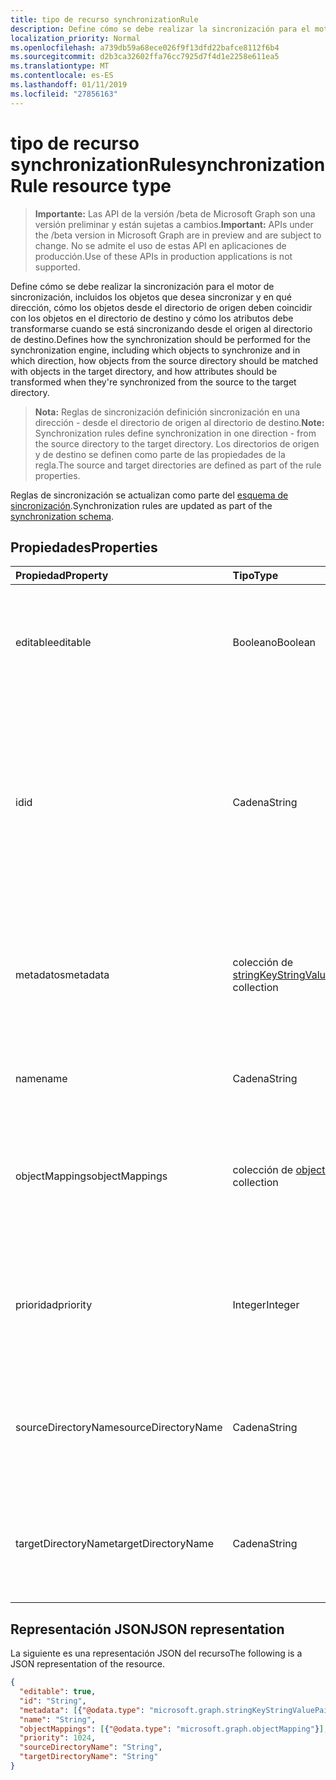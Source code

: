 ```yaml
---
title: tipo de recurso synchronizationRule
description: Define cómo se debe realizar la sincronización para el motor de sincronización, incluidos los objetos que desea sincronizar y en qué dirección, cómo los objetos desde el directorio de origen deben coincidir con los objetos en el directorio de destino y cómo los atributos debe transformarse cuando se está sincronizando desde el origen al directorio de destino.
localization_priority: Normal
ms.openlocfilehash: a739db59a68ece026f9f13dfd22bafce8112f6b4
ms.sourcegitcommit: d2b3ca32602ffa76cc7925d7f4d1e2258e611ea5
ms.translationtype: MT
ms.contentlocale: es-ES
ms.lasthandoff: 01/11/2019
ms.locfileid: "27856163"
---
```

# <a name="synchronizationrule-resource-type"></a><span data-ttu-id="17c3b-103">tipo de recurso synchronizationRule</span><span class="sxs-lookup"><span data-stu-id="17c3b-103">synchronizationRule resource type</span></span>

> <span data-ttu-id="17c3b-104">**Importante:** Las API de la versión /beta de Microsoft Graph son una versión preliminar y están sujetas a cambios.</span><span class="sxs-lookup"><span data-stu-id="17c3b-104">**Important:** APIs under the /beta version in Microsoft Graph are in preview and are subject to change.</span></span> <span data-ttu-id="17c3b-105">No se admite el uso de estas API en aplicaciones de producción.</span><span class="sxs-lookup"><span data-stu-id="17c3b-105">Use of these APIs in production applications is not supported.</span></span>

<span data-ttu-id="17c3b-106">Define cómo se debe realizar la sincronización para el motor de sincronización, incluidos los objetos que desea sincronizar y en qué dirección, cómo los objetos desde el directorio de origen deben coincidir con los objetos en el directorio de destino y cómo los atributos debe transformarse cuando se está sincronizando desde el origen al directorio de destino.</span><span class="sxs-lookup"><span data-stu-id="17c3b-106">Defines how the synchronization should be performed for the synchronization engine, including which objects to synchronize and in which direction, how objects from the source directory should be matched with objects in the target directory, and how attributes should be transformed when they're synchronized from the source to the target directory.</span></span>

><span data-ttu-id="17c3b-107">**Nota:** Reglas de sincronización definición sincronización en una dirección - desde el directorio de origen al directorio de destino.</span><span class="sxs-lookup"><span data-stu-id="17c3b-107">**Note:** Synchronization rules define synchronization in one direction - from the source directory to the target directory.</span></span> <span data-ttu-id="17c3b-108">Los directorios de origen y de destino se definen como parte de las propiedades de la regla.</span><span class="sxs-lookup"><span data-stu-id="17c3b-108">The source and target directories are defined as part of the rule properties.</span></span>

<span data-ttu-id="17c3b-109">Reglas de sincronización se actualizan como parte del [esquema de sincronización](synchronization-synchronizationschema.md).</span><span class="sxs-lookup"><span data-stu-id="17c3b-109">Synchronization rules are updated as part of the [synchronization schema](synchronization-synchronizationschema.md).</span></span>

## <a name="properties"></a><span data-ttu-id="17c3b-110">Propiedades</span><span class="sxs-lookup"><span data-stu-id="17c3b-110">Properties</span></span>

| <span data-ttu-id="17c3b-111">Propiedad</span><span class="sxs-lookup"><span data-stu-id="17c3b-111">Property</span></span>      | <span data-ttu-id="17c3b-112">Tipo</span><span class="sxs-lookup"><span data-stu-id="17c3b-112">Type</span></span>      | <span data-ttu-id="17c3b-113">Description</span><span class="sxs-lookup"><span data-stu-id="17c3b-113">Description</span></span>    |
|:--------------|:----------|:---------------|
|<span data-ttu-id="17c3b-114">editable</span><span class="sxs-lookup"><span data-stu-id="17c3b-114">editable</span></span>       |<span data-ttu-id="17c3b-115">Booleano</span><span class="sxs-lookup"><span data-stu-id="17c3b-115">Boolean</span></span>    |<span data-ttu-id="17c3b-116">`true`Si la regla de sincronización se puede personalizar; `false` si esta regla es de sólo lectura y no se debe cambiar.</span><span class="sxs-lookup"><span data-stu-id="17c3b-116">`true` if the synchronization rule can be customized; `false` if this rule is read-only and should not be changed.</span></span>|
|<span data-ttu-id="17c3b-117">id</span><span class="sxs-lookup"><span data-stu-id="17c3b-117">id</span></span>             |<span data-ttu-id="17c3b-118">Cadena</span><span class="sxs-lookup"><span data-stu-id="17c3b-118">String</span></span>     |<span data-ttu-id="17c3b-119">Identificador de regla de sincronización.</span><span class="sxs-lookup"><span data-stu-id="17c3b-119">Synchronization rule identifier.</span></span> <span data-ttu-id="17c3b-120">Debe ser uno de los identificadores reconocidos por el motor de sincronización.</span><span class="sxs-lookup"><span data-stu-id="17c3b-120">Must be one of the identifiers recognized by the synchronization engine.</span></span> <span data-ttu-id="17c3b-121">Admite la regla de identificadores pueden encontrarse en la plantilla de sincronización devuelta por la API.</span><span class="sxs-lookup"><span data-stu-id="17c3b-121">Supported rule identifiers can be found in the synchronization template returned by the API.</span></span>|
|<span data-ttu-id="17c3b-122">metadatos</span><span class="sxs-lookup"><span data-stu-id="17c3b-122">metadata</span></span>       |<span data-ttu-id="17c3b-123">colección de [stringKeyStringValuePair](synchronization-stringkeystringvaluepair.md)</span><span class="sxs-lookup"><span data-stu-id="17c3b-123">[stringKeyStringValuePair](synchronization-stringkeystringvaluepair.md) collection</span></span> |<span data-ttu-id="17c3b-124">Propiedades de extensión adicionales.</span><span class="sxs-lookup"><span data-stu-id="17c3b-124">Additional extension properties.</span></span> <span data-ttu-id="17c3b-125">A menos que así lo indique explícitamente el equipo de soporte técnico, no se deben cambiar los valores de metadatos.</span><span class="sxs-lookup"><span data-stu-id="17c3b-125">Unless instructed explicitly by the support team, metadata values should not be changed.</span></span>|
|<span data-ttu-id="17c3b-126">name</span><span class="sxs-lookup"><span data-stu-id="17c3b-126">name</span></span>           |<span data-ttu-id="17c3b-127">Cadena</span><span class="sxs-lookup"><span data-stu-id="17c3b-127">String</span></span>     |<span data-ttu-id="17c3b-128">Nombre legible de la regla de sincronización.</span><span class="sxs-lookup"><span data-stu-id="17c3b-128">Human-readable name of the synchronization rule.</span></span> <span data-ttu-id="17c3b-129">No admite valores NULL.</span><span class="sxs-lookup"><span data-stu-id="17c3b-129">Not nullable.</span></span>|
|<span data-ttu-id="17c3b-130">objectMappings</span><span class="sxs-lookup"><span data-stu-id="17c3b-130">objectMappings</span></span> |<span data-ttu-id="17c3b-131">colección de [objectMapping](synchronization-objectmapping.md)</span><span class="sxs-lookup"><span data-stu-id="17c3b-131">[objectMapping](synchronization-objectmapping.md) collection</span></span>    |<span data-ttu-id="17c3b-132">Colección de asignaciones de objeto admitidos por la regla.</span><span class="sxs-lookup"><span data-stu-id="17c3b-132">Collection of object mappings supported by the rule.</span></span> <span data-ttu-id="17c3b-133">Indica al motor de sincronización los objetos que se deben sincronizar.</span><span class="sxs-lookup"><span data-stu-id="17c3b-133">Tells the synchronization engine which objects should be synchronized.</span></span>|
|<span data-ttu-id="17c3b-134">prioridad</span><span class="sxs-lookup"><span data-stu-id="17c3b-134">priority</span></span>       |<span data-ttu-id="17c3b-135">Integer</span><span class="sxs-lookup"><span data-stu-id="17c3b-135">Integer</span></span>    |<span data-ttu-id="17c3b-136">Prioridad con respecto a las demás reglas en la [synchronizationSchema](synchronization-synchronizationschema.md).</span><span class="sxs-lookup"><span data-stu-id="17c3b-136">Priority relative to other rules in the [synchronizationSchema](synchronization-synchronizationschema.md).</span></span> <span data-ttu-id="17c3b-137">En primer lugar se procesarán las reglas con el número de prioridad más baja.</span><span class="sxs-lookup"><span data-stu-id="17c3b-137">Rules with the lowest priority number will be processed first.</span></span>|
|<span data-ttu-id="17c3b-138">sourceDirectoryName</span><span class="sxs-lookup"><span data-stu-id="17c3b-138">sourceDirectoryName</span></span>       |<span data-ttu-id="17c3b-139">Cadena</span><span class="sxs-lookup"><span data-stu-id="17c3b-139">String</span></span>    |<span data-ttu-id="17c3b-140">Nombre del directorio de origen.</span><span class="sxs-lookup"><span data-stu-id="17c3b-140">Name of the source directory.</span></span> <span data-ttu-id="17c3b-141">Debe coincidir con una de las definiciones de Active directory en [synchronizationSchema](synchronization-synchronizationschema.md).</span><span class="sxs-lookup"><span data-stu-id="17c3b-141">Must match one of the directory definitions in [synchronizationSchema](synchronization-synchronizationschema.md).</span></span>|
|<span data-ttu-id="17c3b-142">targetDirectoryName</span><span class="sxs-lookup"><span data-stu-id="17c3b-142">targetDirectoryName</span></span>       |<span data-ttu-id="17c3b-143">Cadena</span><span class="sxs-lookup"><span data-stu-id="17c3b-143">String</span></span>    |<span data-ttu-id="17c3b-144">Nombre del directorio de destino.</span><span class="sxs-lookup"><span data-stu-id="17c3b-144">Name of the target directory.</span></span> <span data-ttu-id="17c3b-145">Debe coincidir con una de las definiciones de Active directory en [synchronizationSchema](synchronization-synchronizationschema.md).</span><span class="sxs-lookup"><span data-stu-id="17c3b-145">Must match one of the directory definitions in [synchronizationSchema](synchronization-synchronizationschema.md).</span></span>|

## <a name="json-representation"></a><span data-ttu-id="17c3b-146">Representación JSON</span><span class="sxs-lookup"><span data-stu-id="17c3b-146">JSON representation</span></span>

<span data-ttu-id="17c3b-147">La siguiente es una representación JSON del recurso</span><span class="sxs-lookup"><span data-stu-id="17c3b-147">The following is a JSON representation of the resource.</span></span>

<!-- {
  "blockType": "resource",
  "optionalProperties": [

  ],
  "@odata.type": "microsoft.graph.synchronizationRule"
}-->

```json
{
  "editable": true,
  "id": "String",
  "metadata": [{"@odata.type": "microsoft.graph.stringKeyStringValuePair"}],
  "name": "String",
  "objectMappings": [{"@odata.type": "microsoft.graph.objectMapping"}],
  "priority": 1024,
  "sourceDirectoryName": "String",
  "targetDirectoryName": "String"
}

```

<!-- uuid: 8fcb5dbc-d5aa-4681-8e31-b001d5168d79
2015-10-25 14:57:30 UTC -->
<!-- {
  "type": "#page.annotation",
  "description": "synchronizationRule resource",
  "keywords": "",
  "section": "documentation",
  "tocPath": ""
}-->
